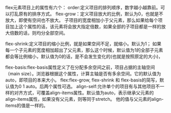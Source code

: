 flex元素项目上的属性有六个：
  order:定义项目的排列顺序，数字越小越靠前。可以打乱原有的排序方式。
  flex-grow：定义项目放大的比例，默认为0，也就是不放大，即使有空间也不放大。
    子项目的宽度相加小于父元素，那么如果给每个项目加上这个属性的话，该元素将会放大指定倍数，如果全部的子项目都是一样的放大倍数的话，则均分全部空间。

  flex-shrink:定义项目的缩小比例，就是如果空间不足，就缩小。默认为1；
  如果每一个子元素的宽度相加超出了父元素，那么这个时候，默认值为1的全部子元素都会等比例缩小，默认值为0的话，是不会发生变化的(也就是按照原定的大小)，

  flex-basis:flex-basis属性定义了在分配多余空间之前，项目占据的主轴空间（main size）。浏览器根据这个属性，计算主轴是否有多余空间。它的默认值为auto，即项目的本来大小。
  flex:flex-grow, flex-shrink 和 flex-basis的简写，默认值为0 1 auto。后两个属性可选。
  align-self:允许单个的项目有与其他项目不一样的对齐方式，可覆盖align-items属性。默认值为auto，表示继承父元素的align-items属性，如果没有父元素，则等同于stretch。
  他的值与父元素的align-items的值是一样的。
